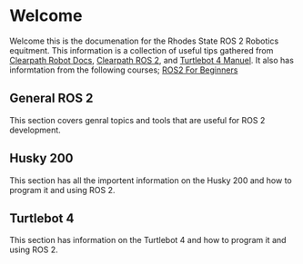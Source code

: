 # Welcome
Welcome this is the documenation for the Rhodes State ROS 2 Robotics equitment. This information is a collection of useful tips gathered from [Clearpath Robot Docs](https://docs.clearpathrobotics.com/docs/robots/), [Clearpath ROS 2](https://docs.clearpathrobotics.com/docs/ros/), and [Turtlebot 4 Manuel](https://turtlebot.github.io/turtlebot4-user-manual/). It also has informtation from the following courses; [ROS2 For Beginners](https://www.udemy.com/course/ros2-for-beginners)


## General ROS 2
This section covers genral topics and tools that are useful for ROS 2 development.

## Husky 200
This section has all the importent information on the Husky 200 and how to program it and using ROS 2.

## Turtlebot 4
This section has information on the Turtlebot 4 and how to program it and using ROS 2.